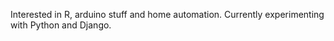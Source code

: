 Interested in R, arduino stuff and home automation. Currently experimenting with Python and Django.



<!---
mhurk/mhurk is a ✨ special ✨ repository because its `README.md` (this file) appears on your GitHub profile.
You can click the Preview link to take a look at your changes.
--->

